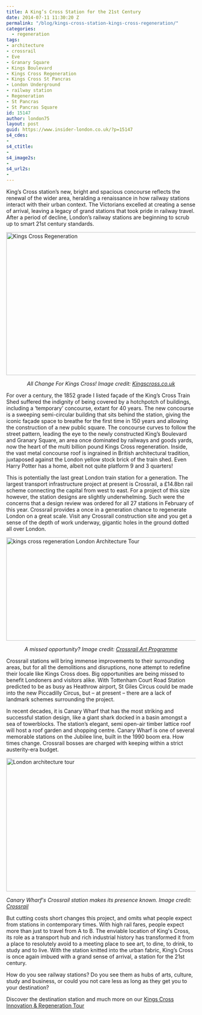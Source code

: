 ```yaml
---
title: A King’s Cross Station for the 21st Century
date: 2014-07-11 11:30:20 Z
permalink: "/blog/kings-cross-station-kings-cross-regeneration/"
categories:
  - regeneration
tags:
- architecture
- crossrail
- Eve
- Granary Square
- Kings Boulevard
- Kings Cross Regeneration
- Kings Cross St Pancras
- London Underground
- railway station
- Regeneration
- St Pancras
- St Pancras Square
id: 15147
author: london75
layout: post
guid: https://www.insider-london.co.uk/?p=15147
s4_cdes:
-
s4_ctitle:
-
s4_image2s:
-
s4_url2s:
-
---
```


King’s Cross station’s new, bright and spacious concourse reflects the renewal of the wider area, heralding a renaissance in how railway stations interact with their urban context. The Victorians excelled at creating a sense of arrival, leaving a legacy of grand stations that took pride in railway travel. After a period of decline, London’s railway stations are beginning to scrub up to smart 21st century standards.

[<img class="aligncenter wp-image-15164 size-full" src="/wp-content/uploads/2014/07/image_2916_1200_800.jpg" alt="Kings Cross Regeneration" width="569" height="379" />](/wp-content/uploads/2014/07/image_2916_1200_800.jpg)

<p style="text-align: center">
  <em>All Change For Kings Cross! Image credit: <a href="http://www.kingscross.co.uk/press-release-2011-09-27" target="_blank">Kingscross.co.uk</a></em>
</p>

<p style="text-align: left">
  For over a century, the 1852 grade I listed façade of the King’s Cross Train Shed suffered the indignity of being covered by a hotchpotch of buildings, including a ‘temporary’ concourse, extant for 40 years. The new concourse is a sweeping semi-circular building that sits behind the station, giving the iconic façade space to breathe for the first time in 150 years and allowing the construction of a new public square. The concourse curves to follow the street pattern, leading the eye to the newly constructed King’s Boulevard and Granary Square, an area once dominated by railways and goods yards, now the heart of the multi billion pound Kings Cross regeneration. Inside, the vast metal concourse roof is ingrained in British architectural tradition, juxtaposed against the London yellow stock brick of the train shed. Even Harry Potter has a home, albeit not quite platform 9 and 3 quarters!
</p>

<p style="text-align: left">
  This is potentially the last great London train station for a generation. The largest transport infrastructure project at present is Crossrail, a £14.8bn rail scheme connecting the capital from west to east. For a project of this size however, the station designs are slightly underwhelming. Such were the concerns that a design review was ordered for all 27 stations in February of this year. Crossrail provides a once in a generation chance to regenerate London on a great scale. Visit any Crossrail construction site and you get a sense of the depth of work underway, gigantic holes in the ground dotted all over London.
</p>

[<img class="aligncenter wp-image-15155 size-full" src="/wp-content/uploads/2014/07/13818_tottenham_court_road_station-architects_impression_of_over-site_develoment.jpg" alt="kings cross regeneration London Architecture Tour" width="569" height="274" />](/wp-content/uploads/2014/07/13818_tottenham_court_road_station-architects_impression_of_over-site_develoment.jpg)

<p style="text-align: center">
  <em>A missed opportunity? Image credit: <a href="http://www.crossrailart.co.uk/image-library/tottenham-court-road" target="_blank">Crossrail Art Programme</a></em>
</p>

<p style="text-align: left">
  Crossrail stations will bring immense improvements to their surrounding areas, but for all the demolitions and disruptions, none attempt to redefine their locale like Kings Cross does. Big opportunities are being missed to benefit Londoners and visitors alike. With Tottenham Court Road Station predicted to be as busy as Heathrow airport, St Giles Circus could be made into the new Piccadilly Circus, but – at present – there are a lack of landmark schemes surrounding the project.
</p>

<p style="text-align: left">
  In recent decades, it is Canary Wharf that has the most striking and successful station design, like a giant shark docked in a basin amongst a sea of towerblocks. The station’s elegant, semi open-air timber lattice roof will host a roof garden and shopping centre. Canary Wharf is one of several memorable stations on the Jubilee line, built in the 1990 boom era. How times change. Crossrail bosses are charged with keeping within a strict austerity-era budget.
</p>

[<img class="aligncenter wp-image-15162 size-full" src="/wp-content/uploads/2014/07/canary-wharf-crossrail.jpg" alt="London architecture tour" width="569" height="354" />](/wp-content/uploads/2014/07/canary-wharf-crossrail.jpg)

<em>Canary Wharf's Crossrail station makes its presence known. Image credit: <a href="http://www.crossrail.co.uk/route/stations/canary-wharf/" target="_blank">Crossrail</a></em>


But cutting costs short changes this project, and omits what people expect from stations in contemporary times. With high rail fares, people expect more than just to travel from A to B. The enviable location of King's Cross, its role as a transport hub and rich industrial history has transformed it from a place to resolutely avoid to a meeting place to see art, to dine, to drink, to study and to live. With the station knitted into the urban fabric, King’s Cross is once again imbued with a grand sense of arrival, a station for the 21st century.

How do you see railway stations? Do you see them as hubs of arts, culture, study and business, or could you not care less as long as they get you to your destination?

Discover the destination station and much more on our [Kings Cross Innovation & Regeneration Tour](/london/educational-tours/kings-cross-regeneration/#kings-cross-innovation-and-regeneration)
